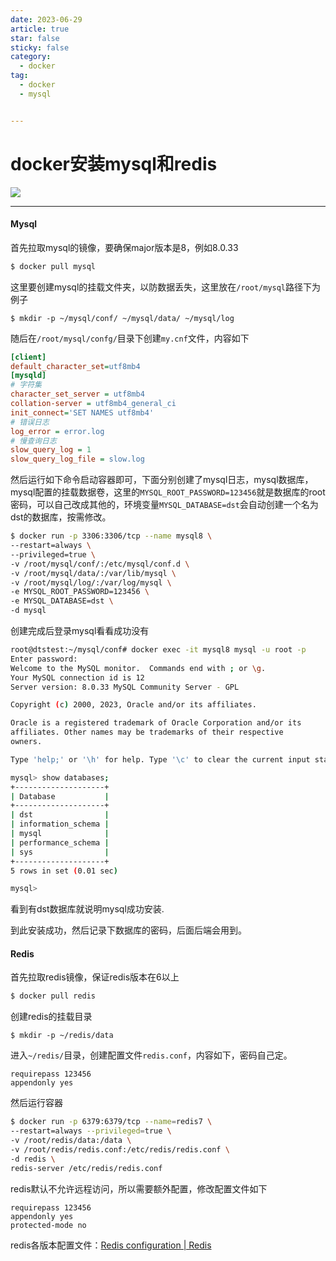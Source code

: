 ```yaml
---
date: 2023-06-29
article: true
star: false
sticky: false
category:
  - docker
tag:
  - docker
  - mysql


---
```


# docker安装mysql和redis

![](https://w.wallhaven.cc/full/ex/wallhaven-ex9gwo.png)
<!-- more -->
---

#### Mysql

首先拉取mysql的镜像，要确保major版本是8，例如8.0.33

```sh
$ docker pull mysql
```

这里要创建mysql的挂载文件夹，以防数据丢失，这里放在`/root/mysql`路径下为例子

```
$ mkdir -p ~/mysql/conf/ ~/mysql/data/ ~/mysql/log
```

随后在`/root/mysql/confg/`目录下创建`my.cnf`文件，内容如下

```ini
[client]
default_character_set=utf8mb4
[mysqld]
# 字符集
character_set_server = utf8mb4
collation-server = utf8mb4_general_ci
init_connect='SET NAMES utf8mb4'
# 错误日志
log_error = error.log
# 慢查询日志
slow_query_log = 1
slow_query_log_file = slow.log
```

然后运行如下命令启动容器即可，下面分别创建了mysql日志，mysql数据库，mysql配置的挂载数据卷，这里的`MYSQL_ROOT_PASSWORD=123456`就是数据库的root密码，可以自己改成其他的，环境变量`MYSQL_DATABASE=dst`会自动创建一个名为dst的数据库，按需修改。

```sh
$ docker run -p 3306:3306/tcp --name mysql8 \
--restart=always \
--privileged=true \
-v /root/mysql/conf/:/etc/mysql/conf.d \
-v /root/mysql/data/:/var/lib/mysql \
-v /root/mysql/log/:/var/log/mysql \
-e MYSQL_ROOT_PASSWORD=123456 \
-e MYSQL_DATABASE=dst \
-d mysql
```

创建完成后登录mysql看看成功没有

```sh
root@dtstest:~/mysql/conf# docker exec -it mysql8 mysql -u root -p
Enter password: 
Welcome to the MySQL monitor.  Commands end with ; or \g.
Your MySQL connection id is 12
Server version: 8.0.33 MySQL Community Server - GPL

Copyright (c) 2000, 2023, Oracle and/or its affiliates.

Oracle is a registered trademark of Oracle Corporation and/or its
affiliates. Other names may be trademarks of their respective
owners.

Type 'help;' or '\h' for help. Type '\c' to clear the current input statement.

mysql> show databases;
+--------------------+
| Database           |
+--------------------+
| dst                |
| information_schema |
| mysql              |
| performance_schema |
| sys                |
+--------------------+
5 rows in set (0.01 sec)

mysql> 
```

看到有dst数据库就说明mysql成功安装.

到此安装成功，然后记录下数据库的密码，后面后端会用到。

#### Redis

首先拉取redis镜像，保证redis版本在6以上

```sh
$ docker pull redis
```

创建redis的挂载目录

```
$ mkdir -p ~/redis/data
```

进入`~/redis/`目录，创建配置文件`redis.conf`，内容如下，密码自己定。

```
requirepass 123456
appendonly yes
```

然后运行容器

```sh
$ docker run -p 6379:6379/tcp --name=redis7 \
--restart=always --privileged=true \
-v /root/redis/data:/data \
-v /root/redis/redis.conf:/etc/redis/redis.conf \
-d redis \
redis-server /etc/redis/redis.conf
```

redis默认不允许远程访问，所以需要额外配置，修改配置文件如下

```
requirepass 123456
appendonly yes
protected-mode no
```

redis各版本配置文件：[Redis configuration | Redis](https://redis.io/docs/management/config/)